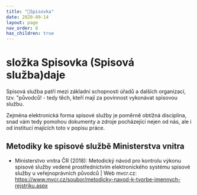```yaml
---
title: "📁Spisovka"
date: 2020-09-14
layout: page
nav_order: 8
has_children: true
---
```


# složka Spisovka (Spisová služba)daje

Spisová služba patří mezi základní schopnosti úřadů a dalších organizací, tzv. "původců! - tedy těch, kteří mají za povinnost vykonávat spisovou službu.

Zejména elektronická forma spisové služby je poměrně obtížná disciplína, snad vám tedy pomohou dokumenty a zdroje pocházející nejen od nás, ale i od institucí majících toto v popisu práce.

## Metodiky ke spisové službě Ministerstva vnitra

- Ministerstvo vnitra ČR (2018): Metodický návod pro kontrolu výkonu spisové služby vedené prostřednictvím elektronického systému spisové služby u veřejnoprávních původců | Web mvcr.cz: https://www.mvcr.cz/soubor/metodicky-navod-k-tvorbe-jmennych-rejstriku.aspx

